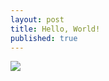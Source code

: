 ```yaml
---
layout: post
title: Hello, World!
published: true
---
```


![]({{site.baseurl}}/images/Cdigital.jpg)
